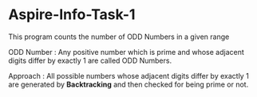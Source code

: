 # Aspire-Info-Task-1

This program counts the number of ODD Numbers in a given range

ODD Number : Any positive number which is prime and whose adjacent digits differ by exactly 1 are called ODD Numbers.

Approach : All possible numbers whose adjacent digits differ by exactly 1 are generated by **Backtracking** and then checked for being prime or not.
